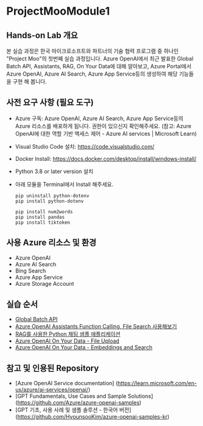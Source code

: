 # ProjectMooModule1

## Hands-on Lab 개요

본 실습 과정은 한국 마이크로소프트와 파트너의 기술 협력 프로그램 중 하나인 "Project Moo"의 첫번째 실습 과정입니다. Azure OpenAI에서 최근 발표한 Global Batch API, Assistants, RAG, On Your Data에 대해 알아보고, Azure Portal에서 Azure OpenAI, Azure AI Search, Azure App Service등의 생성하여 해당 기능들을 구현 해 봅니다.

## 사전 요구 사항 (필요 도구)

* Azure 구독: Azure OpenAI, Azure AI Search, Azure App Service등의 Azure 리소스를 배포하게 됩니다. 권한이 있으신지 확인해주세요. (참고: Azure OpenAI에 대한 역할 기반 액세스 제어 - Azure AI services | Microsoft Learn)
* Visual Studio Code 설치: https://code.visualstudio.com/
* Docker Install: https://docs.docker.com/desktop/install/windows-install/
* Python 3.8 or later version 설치
* 아래 모듈을 Terminal에서 Install 해주세요.

    ```
    pip uninstall python-dotenv
    pip install python-dotenv
    ```

    ```
    pip install num2words
    pip install pandas
    pip install tiktoken
    ```

## 사용 Azure 리소스 및 환경

* Azure OpenAI
* Azure AI Search
* Bing Search
* Azure App Service
* Azure Storage Account

## 실습 순서

* [Global Batch API](https://github.com/jeongaelee/ProjectMooModule1/blob/main/Batch.md)
* [Azure OpenAI Assistants Function Calling, File Search 사용해보기](https://github.com/jeongaelee/ProjectMooModule1/blob/main/Assistants.md)
* [RAG를 사용한 Python 채팅 샘플 애플리케이션](https://github.com/jeongaelee/ProjectMooModule1/blob/main/RAG.md)
* [Azure OpenAI On Your Data - File Upload](https://github.com/jeongaelee/ProjectMooModule1/blob/main/OnYourData-FileUpload.md)
* [Azure OpenAI On Your Data - Embeddings and Search](https://github.com/jeongaelee/ProjectMooModule1/blob/main/OnYourData-EmbeddingsAndSearch.md)

## 참고 및 인용된 Repository

* [Azure OpenAI Service documentation] (https://learn.microsoft.com/en-us/azure/ai-services/openai/)
* [GPT Fundamentals, Use Cases and Sample Solutions] (https://github.com/Azure/azure-openai-samples)
* [GPT 기초, 사용 사례 및 샘플 솔루션 - 한국어 버전] (https://github.com/HyounsooKim/azure-openai-samples-kr)
